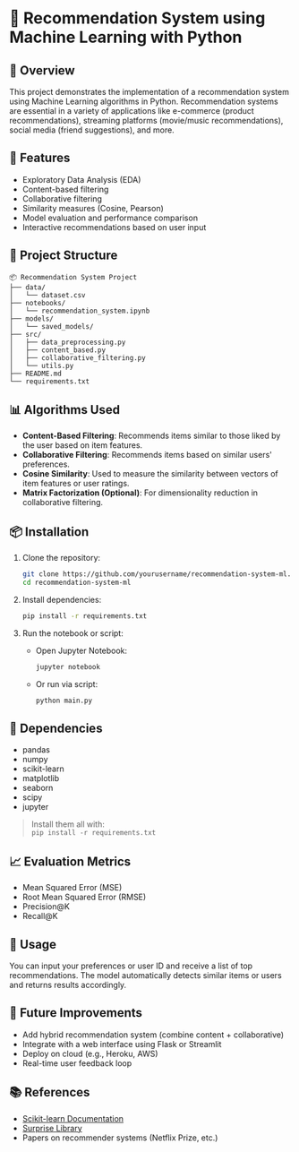 

# 🧠 Recommendation System using Machine Learning with Python

## 📌 Overview

This project demonstrates the implementation of a recommendation system using Machine Learning algorithms in Python. Recommendation systems are essential in a variety of applications like e-commerce (product recommendations), streaming platforms (movie/music recommendations), social media (friend suggestions), and more.

## 🔧 Features

- Exploratory Data Analysis (EDA)
- Content-based filtering
- Collaborative filtering
- Similarity measures (Cosine, Pearson)
- Model evaluation and performance comparison
- Interactive recommendations based on user input

## 📁 Project Structure

```
📦 Recommendation System Project
├── data/
│   └── dataset.csv
├── notebooks/
│   └── recommendation_system.ipynb
├── models/
│   └── saved_models/
├── src/
│   ├── data_preprocessing.py
│   ├── content_based.py
│   ├── collaborative_filtering.py
│   └── utils.py
├── README.md
└── requirements.txt
```

## 📊 Algorithms Used

- **Content-Based Filtering**: Recommends items similar to those liked by the user based on item features.
- **Collaborative Filtering**: Recommends items based on similar users' preferences.
- **Cosine Similarity**: Used to measure the similarity between vectors of item features or user ratings.
- **Matrix Factorization (Optional)**: For dimensionality reduction in collaborative filtering.

## 📦 Installation

1. Clone the repository:
   ```bash
   git clone https://github.com/yourusername/recommendation-system-ml.git
   cd recommendation-system-ml
   ```

2. Install dependencies:
   ```bash
   pip install -r requirements.txt
   ```

3. Run the notebook or script:
   - Open Jupyter Notebook:
     ```bash
     jupyter notebook
     ```
   - Or run via script:
     ```bash
     python main.py
     ```

## 🧪 Dependencies

- pandas
- numpy
- scikit-learn
- matplotlib
- seaborn
- scipy
- jupyter

> Install them all with:  
> `pip install -r requirements.txt`

## 📈 Evaluation Metrics

- Mean Squared Error (MSE)
- Root Mean Squared Error (RMSE)
- Precision@K
- Recall@K

## 📌 Usage

You can input your preferences or user ID and receive a list of top recommendations. The model automatically detects similar items or users and returns results accordingly.

## 🎯 Future Improvements

- Add hybrid recommendation system (combine content + collaborative)
- Integrate with a web interface using Flask or Streamlit
- Deploy on cloud (e.g., Heroku, AWS)
- Real-time user feedback loop

## 📚 References

- [Scikit-learn Documentation](https://scikit-learn.org/)
- [Surprise Library](http://surpriselib.com/)
- Papers on recommender systems (Netflix Prize, etc.)

